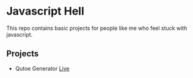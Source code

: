 # Javascript Hell

 
This repo contains basic projects for people like me who feel stuck with javascript. <br>


## Projects

- Qutoe Generator [Live](qutoegenerator.netlify.app)


